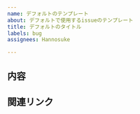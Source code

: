 ```yaml
---
name: デフォルトのテンプレート
about: デフォルトで使用するissueのテンプレート
title: デフォルトのタイトル
labels: bug
assignees: Hannosuke

---
```


## 内容
## 関連リンク
